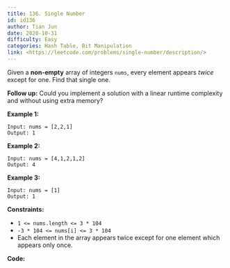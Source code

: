 ```yaml
---
title: 136. Single Number
id: id136
author: Tian Jun
date: 2020-10-31
difficulty: Easy
categories: Hash Table, Bit Manipulation
link: <https://leetcode.com/problems/single-number/description/>
---
```


Given a **non-empty**  array of integers `nums`, every element appears _twice_
except for one. Find that single one.

**Follow up:**  Could you implement a solution with a linear runtime
complexity and without using extra memory?



**Example 1:**
            
	Input: nums = [2,2,1]    
	Output: 1    

**Example 2:**
            
	Input: nums = [4,1,2,1,2]    
	Output: 4    

**Example 3:**
            
	Input: nums = [1]    
	Output: 1    



**Constraints:**

  * `1 <= nums.length <= 3 * 104`
  * `-3 * 104 <= nums[i] <= 3 * 104`
  * Each element in the array appears twice except for one element which appears only once.


**Code:**

